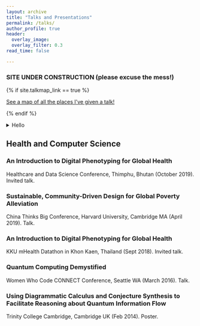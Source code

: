 ```yaml
---
layout: archive
title: "Talks and Presentations"
permalink: /talks/
author_profile: true
header:
  overlay_image: 
  overlay_filter: 0.3
read_time: false

---
```

### SITE UNDER CONSTRUCTION (please excuse the mess!)


{% if site.talkmap_link == true %}

<p style="text-decoration:underline;"><a href="/talkmap.html">See a map of all the places I've given a talk!</a></p>

{% endif %}

<!--{% for post in site.talks reversed %}
  {% include archive-single-talk.html %}
{% endfor %}-->

<details>
  <summary>Hello</summary>
## Linguistics

### Community Radio and Podcasting as a Vehicle for Language Revitalization

The Institute on Collaborative Language Research (CoLang), Arizona (June 2024). Two-week Workshop.

### Linguistics Education as a Supplement to Second Language Learning: A Guided Introduction to Language Construction

Hawai‘i Association of Language Teachers Conference, Honolulu, Hawaiʻi (April 2023). Workshop.

### Auto-Transcription of Endangered Sign Languages Using Haar Cascade Classifiers

ComputEL 6 (March 2023). Virtual Talk. 

</details>

## Health and Computer Science

### An Introduction to Digital Phenotyping for Global Health

Healthcare and Data Science Conference, Thimphu, Bhutan (October 2019). Invited talk.

### Sustainable, Community-Driven Design for Global Poverty Alleviation

China Thinks Big Conference, Harvard University, Cambridge MA (April 2019). Talk.

### An Introduction to Digital Phenotyping for Global Health

KKU mHealth Datathon in Khon Kaen, Thailand (Sept 2018). Invited talk. 

### Quantum Computing Demystified 

Women Who Code CONNECT Conference, Seattle WA (March 2016). Talk. 

### Using Diagrammatic Calculus and Conjecture Synthesis to Facilitate Reasoning about Quantum Information Flow

Trinity College Cambridge, Cambridge UK (Feb 2014). Poster.
